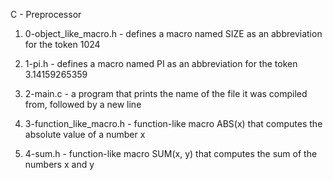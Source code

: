 C - Preprocessor

1. 0-object_like_macro.h - defines a macro named SIZE as an abbreviation for the token 1024

2. 1-pi.h - defines a macro named PI as an abbreviation for the token 3.14159265359

3. 2-main.c - a program that prints the name of the file it was compiled from, followed by a new line

4. 3-function_like_macro.h - function-like macro ABS(x) that computes the absolute value of a number x

5. 4-sum.h - function-like macro SUM(x, y) that computes the sum of the numbers x and y
